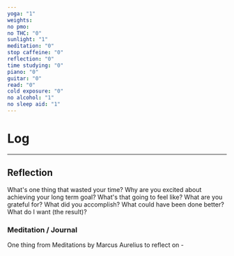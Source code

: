 ```yaml
---
yoga: "1"
weights: 
no pmo: 
no THC: "0"
sunlight: "1"
meditation: "0"
stop caffeine: "0"
reflection: "0"
time studying: "0"
piano: "0"
guitar: "0"
read: "0"
cold exposure: "0"
no alcohol: "1"
no sleep aid: "1"
---
```


# Log


---
## Reflection
What's one thing that wasted your time?
Why are you excited about achieving your long term goal? What's that going to feel like?
What are you grateful for?
What did you accomplish?
What could have been done better?
What do I want (the result)?
### Meditation / Journal
One thing from Meditations by Marcus Aurelius to reflect on - 